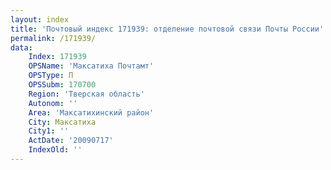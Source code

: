 ```yaml
---
layout: index
title: 'Почтовый индекс 171939: отделение почтовой связи Почты России'
permalink: /171939/
data:
    Index: 171939
    OPSName: 'Максатиха Почтамт'
    OPSType: П
    OPSSubm: 170700
    Region: 'Тверская область'
    Autonom: ''
    Area: 'Максатихинский район'
    City: Максатиха
    City1: ''
    ActDate: '20090717'
    IndexOld: ''
---
```

